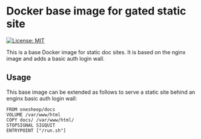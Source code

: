 # Docker base image for gated static site

[![License: MIT](https://img.shields.io/badge/License-MIT-yellow.svg)](https://opensource.org/licenses/MIT)

This is a base Docker image for static doc sites. It is based on the nginx image and adds a basic auth login wall.

## Usage

This base image can be extended as follows to serve a static site behind an enginx basic auth login wall:

```
FROM onesheep/docs
VOLUME /var/www/html
COPY docs/ /var/www/html/
STOPSIGNAL SIGQUIT
ENTRYPOINT ["/run.sh"]
```
